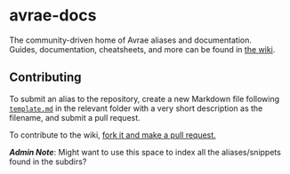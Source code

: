 # avrae-docs
The community-driven home of Avrae aliases and documentation.  
Guides, documentation, cheatsheets, and more can be found in [the wiki](https://github.com/mommothazaz123/avrae-docs/wiki).
## Contributing
To submit an alias to the repository, create a new Markdown file following [`template.md`](https://raw.githubusercontent.com/mommothazaz123/avrae-docs/master/template.md) in the relevant folder with a very short description as the filename, and submit a pull request.

To contribute to the wiki, [fork it and make a pull request.](https://github.com/mommothazaz123/avrae-docs-wiki)

***Admin Note***: Might want to use this space to index all the aliases/snippets found in the subdirs?
